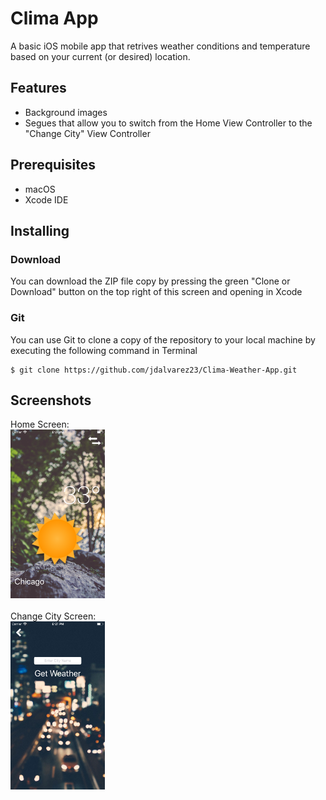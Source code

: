 # Clima App
A basic iOS mobile app that retrives weather conditions and temperature based on your current (or desired) location.
## Features
* Background images
* Segues that allow you to switch from the Home View Controller to the "Change City" View Controller

## Prerequisites
* macOS
* Xcode IDE

## Installing
### Download
You can download the ZIP file copy by pressing the green "Clone or Download" button on the top right of this screen
and opening in Xcode
### Git
You can use Git to clone a copy of the repository to your local machine by executing the following command in Terminal
```
$ git clone https://github.com/jdalvarez23/Clima-Weather-App.git
```
## Screenshots
Home Screen:
</br>
<img alt="Home Screen" title="Home Screen" src="README%20Screenshots/HomeScreen.png" width="30%" />
</br></br>
Change City Screen:
<br>
<img alt="TableView Screen" title="Change City Screen" src="README%20Screenshots/ChangeCityScreen.png" width="30%" />
